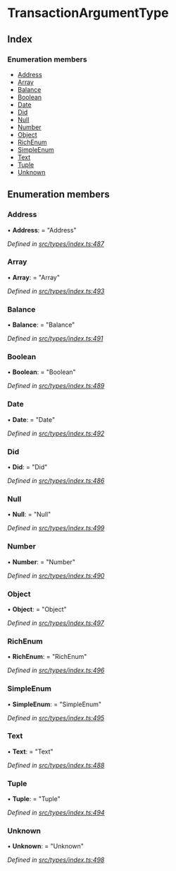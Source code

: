 # TransactionArgumentType

## Index

### Enumeration members

* [Address](transactionargumenttype.md#address)
* [Array](transactionargumenttype.md#array)
* [Balance](transactionargumenttype.md#balance)
* [Boolean](transactionargumenttype.md#boolean)
* [Date](transactionargumenttype.md#date)
* [Did](transactionargumenttype.md#did)
* [Null](transactionargumenttype.md#null)
* [Number](transactionargumenttype.md#number)
* [Object](transactionargumenttype.md#object)
* [RichEnum](transactionargumenttype.md#richenum)
* [SimpleEnum](transactionargumenttype.md#simpleenum)
* [Text](transactionargumenttype.md#text)
* [Tuple](transactionargumenttype.md#tuple)
* [Unknown](transactionargumenttype.md#unknown)

## Enumeration members

### Address

• **Address**: = "Address"

_Defined in_ [_src/types/index.ts:487_](https://github.com/PolymathNetwork/polymesh-sdk/blob/5b409784/src/types/index.ts#L487)

### Array

• **Array**: = "Array"

_Defined in_ [_src/types/index.ts:493_](https://github.com/PolymathNetwork/polymesh-sdk/blob/5b409784/src/types/index.ts#L493)

### Balance

• **Balance**: = "Balance"

_Defined in_ [_src/types/index.ts:491_](https://github.com/PolymathNetwork/polymesh-sdk/blob/5b409784/src/types/index.ts#L491)

### Boolean

• **Boolean**: = "Boolean"

_Defined in_ [_src/types/index.ts:489_](https://github.com/PolymathNetwork/polymesh-sdk/blob/5b409784/src/types/index.ts#L489)

### Date

• **Date**: = "Date"

_Defined in_ [_src/types/index.ts:492_](https://github.com/PolymathNetwork/polymesh-sdk/blob/5b409784/src/types/index.ts#L492)

### Did

• **Did**: = "Did"

_Defined in_ [_src/types/index.ts:486_](https://github.com/PolymathNetwork/polymesh-sdk/blob/5b409784/src/types/index.ts#L486)

### Null

• **Null**: = "Null"

_Defined in_ [_src/types/index.ts:499_](https://github.com/PolymathNetwork/polymesh-sdk/blob/5b409784/src/types/index.ts#L499)

### Number

• **Number**: = "Number"

_Defined in_ [_src/types/index.ts:490_](https://github.com/PolymathNetwork/polymesh-sdk/blob/5b409784/src/types/index.ts#L490)

### Object

• **Object**: = "Object"

_Defined in_ [_src/types/index.ts:497_](https://github.com/PolymathNetwork/polymesh-sdk/blob/5b409784/src/types/index.ts#L497)

### RichEnum

• **RichEnum**: = "RichEnum"

_Defined in_ [_src/types/index.ts:496_](https://github.com/PolymathNetwork/polymesh-sdk/blob/5b409784/src/types/index.ts#L496)

### SimpleEnum

• **SimpleEnum**: = "SimpleEnum"

_Defined in_ [_src/types/index.ts:495_](https://github.com/PolymathNetwork/polymesh-sdk/blob/5b409784/src/types/index.ts#L495)

### Text

• **Text**: = "Text"

_Defined in_ [_src/types/index.ts:488_](https://github.com/PolymathNetwork/polymesh-sdk/blob/5b409784/src/types/index.ts#L488)

### Tuple

• **Tuple**: = "Tuple"

_Defined in_ [_src/types/index.ts:494_](https://github.com/PolymathNetwork/polymesh-sdk/blob/5b409784/src/types/index.ts#L494)

### Unknown

• **Unknown**: = "Unknown"

_Defined in_ [_src/types/index.ts:498_](https://github.com/PolymathNetwork/polymesh-sdk/blob/5b409784/src/types/index.ts#L498)

